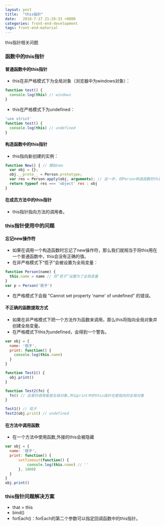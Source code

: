```yaml
---
layout: post
title:  "this指针"
date:   2018-7-17 21:28:33 +0800
categories: front-end-development
tags: front-end-material
---
```


this指针相关问题

### 函数中的this指针
#### 普通函数中的this指针
- this在非严格模式下为全局对象（浏览器中为windows对象）：
```javascript
function test() {
  console.log(this) // windows
}
```
- this在严格模式下为undefined：
```javascript
'use strict'
function test() {
  console.log(this) // undefined
}
```

#### 构造函数中的this指针
- this指向新创建的实例：
```javascript
function New() { // 模拟new
  var obj = {};
  obj.__proto__ = Person.prototype;
  var res = Person.apply(obj, arguments); // 这一步，将Person构造函数的this指针指向了新创建的obj实例
  return typeof res === 'object' res : obj
}
```

#### 在成员方法中的this指针
- this指针指向方法的调用者。

### this指针使用中的问题
#### 忘记new操作符
- 如果在调用一个构造函数时忘记了new操作符，那么我们就相当于将this用在一个普通函数中，this会没有正确的值。
- 在非严格模式下“揽子”会被设置为全局变量：
```javascript
function Person(name) {
  this.name = name // 将“揽子”设置为了全局变量
}
var p = Person('揽子')
```
- 在严格模式下会报 "Cannot set property 'name' of undefined" 的错误。

#### 不正确的函数提取方式
- 如果在非严格模式下把一个方法作为函数来调用，那么this将指向全局对象并创建全局变量。
- 在严格模式下this为undefined，会得到一个警告。
```javascript
var obj = {
  name: '揽子',
  print: function() {
    console.log(this.name)
  }
}

function Test1() {
  obj.print()
}

function Test2(fn) {
  fn() // 这里的调用者是全局对象,所以print中的this指针也是指向的全局对象
}

Test1() // 揽子
Test2(obj.print) // undefined
```

#### 在方法中调用函数
- 在一个方法中使用函数,外接的this会被隐藏
```javascript
var obj = {
  name: '揽子',
  print: function() {
      setTimeout(function() {
          console.log(this.name) // ''
      }, 1000)
  }
}
obj.print()
```

### this指针问题解决方案
- that = this
- bind()
- forEach()：forEach的第二个参数可以指定回调函数中的this指针。
